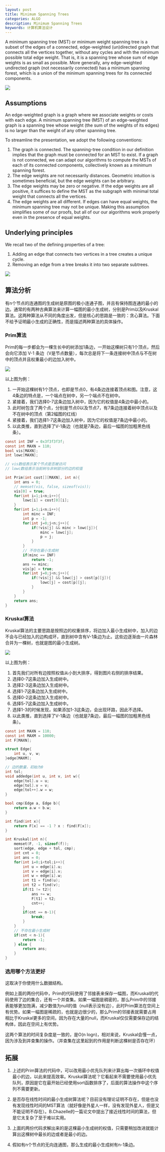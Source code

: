 ```yaml
---
layout: post
title: Minimum Spanning Trees
categories: ALGO
description: Minimum Spanning Trees
keywords: 计算机算法设计
---
```


A minimum spanning tree (MST) or minimum weight spanning tree is a subset of the edges of a connected, edge-weighted (un)directed graph that connects all the vertices together, without any cycles and with the minimum possible total edge weight. That is, it is a spanning tree whose sum of edge weights is as small as possible. More generally, any edge-weighted undirected graph (not necessarily connected) has a minimum spanning forest, which is a union of the minimum spanning trees for its connected components.

![](https://alienx.oss-cn-shenzhen.aliyuncs.com/images/ALGO/T3.png)

## Assumptions

An edge-weighted graph is a graph where we associate weights or costs with each edge. A minimum spanning tree (MST) of an edge-weighted graph is a spanning tree whose weight (the sum of the weights of its edges) is no larger than the weight of any other spanning tree.

To streamline the presentation, we adopt the following conventions:

1. The graph is connected. The spanning-tree condition in our definition implies that the graph must be connected for an MST to exist. If a graph is not connected, we can adapt our algorithms to compute the MSTs of each of its connected components, collectively known as a minimum spanning forest.
2. The edge weights are not necessarily distances. Geometric intuition is sometimes beneficial, but the edge weights can be arbitrary.
3. The edge weights may be zero or negative. If the edge weights are all positive, it suffices to define the MST as the subgraph with minimal total weight that connects all the vertices.
4. The edge weights are all different. If edges can have equal weights, the minimum spanning tree may not be unique. Making this assumption simplifies some of our proofs, but all of our our algorithms work properly even in the presence of equal weights.

## Underlying principles

We recall two of the defining properties of a tree:

1. Adding an edge that connects two vertices in a tree creates a unique cycle.
2. Removing an edge from a tree breaks it into two separate subtrees.

![](https://alienx.oss-cn-shenzhen.aliyuncs.com/images/ALGO/MST.png)

## 算法分析

有n个节点的连通图的生成树是原图的极小连通子图，并且有保持图连通的最小的边。通常的有两种古典算法来计算一幅图的最小生成树，分别是Prim以及Kruskal算法。这两种算法从不同的角度出发，但是核心的思路是一致的：贪心算法。下面不给予证明最小生成的正确性，而是描述两种算法的具体操作。

### Prim算法

Prim的每一步都会为一棵生长中的树添加1条边，一开始这棵树只有1个顶点，然后会向它添加 V-1 条边（V是节点数量），每次总是将下一条连接树中顶点与不在树中的顶点并且权重最小的边加入树中。

![](https://alienx.oss-cn-shenzhen.aliyuncs.com/images/ALGO/MST2.png)

以上图为例：

1. 一开始这棵树有1个顶点，也即是节点0，有4条边连接着顶点和图。注意，这4条边的特点是，一个端点在树中，另一个端点不在树中。
2. 紧接着，我们选择0-7这条边加入树中，因为它的权值是4条边中最小的。
3. 此时树包含了两个点，分别是节点0以及节点7，有7条边连接着树中顶点以及不在树中的顶点（第2幅图的红线）
4. 紧接着，我们选择1-7这条边加入树中，因为它的权值是7条边中最小的。
5. 以此类推，直到选择了V-1条边（也就是7条边，最后一幅图的加粗黑色线条）。

```c
const int INF = 0x3f3f3f3f;
const int MAXN = 110;
bool vis[MAXN];
int lowc[MAXN];

// vis数组表示某个节点是否被访问
// lowc数组表示当前树与非树部分的边的权值

int Prim(int cost[][MAXN], int n){
    int ans = 0;
    // memset(vis, false, sizeof(vis));
    vis[0] = true;
    for(int i=1;i<n;i++){
        lowc[i] = cost[0][i];
    }
    for(int i=1;i<n;i++){
        int minc = INF;
        int p = -1;
        for(int j=0;j<n;j++){
            if(!vis[j] && minc > lowc[j]){
                minc = lowc[j];
                p = j;
            }
        }
        // 不存在最小生成树
        if(minc == INF)
            return -1;
        ans += minc;
        vis[p] = true;
        for(int j=0;j<n;j++){
            if(!vis[j] && lowc[j] > cost[p][j]){
                lowc[j] = cost[p][j];
            }
        }
    }
    return ans;
}
```

### Kruskal算法

Kruskal算法的主要思路是按照边的权重排序，将边加入最小生成树中，加入的边不会与已经加入的边构成环，直到树中含有V-1条边为止。这些边逐渐由一片森林合并为一棵树，也就是图的最小生成树。

![](https://alienx.oss-cn-shenzhen.aliyuncs.com/images/ALGO/MST3.png)

以上图为例：

1. 首先我们对所有边按照权值从小到大排序，得到图片右侧的排序结果。
2. 选择0-7这条边加入生成树中。
3. 选择2-3这条边加入生成树中。
4. 选择1-7这条边加入生成树中。
5. 选择0-2这条边加入生成树中。
6. 选择5-7这条边加入生成树中。
7. 选择1-3的时候发现，如果添加1-3这条边，会出现环路，因此不选择。
8. 以此类推，直到选择了V-1条边（也就是7条边，最后一幅图的加粗黑色线条）。

```c
const int MAXN = 110;
const int MAXM = 10000;
int F[MAXN];

struct Edge{
    int u, v, w;
}edge[MAXM];

// 边的数量，初始为0
int tol;
void addedge(int u, int v, int w){
    edge[tol].u = u;
    edge[tol].v = v;
    edge[tol++].w = w;
}

bool cmp(Edge a, Edge b){
    return a.w < b.w;
}

int find(int x){
    return F[x] == -1 ? x : find(F[x]);
}

int Kruskal(int n){
    memset(F, -1, sizeof(f));
    sort(edge, edge + tol, cmp);
    int cnt = 0;
    int ans = 0;
    for(int i=0;i<tol;i++){
        int u = edge[i].u;
        int v = edge[i].v;
        int w = edge[i].w;
        int t1 = find(u);
        int t2 = find(v);
        if(t1 != t2){
            ans += w;
            F[t1] = t2;
            cnt++;
        }
        if(cnt == n-1){
            break;
        }
    }
    // 不存在最小生成树
    if(cnt < n-1){
        return -1;
    } else {
        return ans;
    }
}
```

### 选用哪个方法更好

这取决于你使用什么数据结构。

例如上面的两份代码中，Prim的代码使用了邻接表来保存一幅图，而Kruskal的代码使用了边的集合，还有一个并查集。如果一幅图是稠密的，那么Prim中的邻接表能够更加饱满，减少数值为null的值（null表示没有边），此时Prim算法在空间上有优势。如果一幅图是稀疏的，也就是边很少的，那么Prim的邻接表就需要占用相比于Kruskal更多的空间，因为存在大量的null，而Kruskal仅仅需要保存边的结构体，因此在空间上有优势。

这两个算法的时间复杂度是一致的，是O(n logn)，相对来说，Kruskal会慢一点，因为涉及到并查集的操作。（并查集在这里起到的作用是判断这棵树是否存在环）

## 拓展

1. 上述的Prim算法的代码中，可以改用最小优先队列来计算出每一次循环中权值最小的边，以此来提高效率。Kruskal算法呢？它看起来不需要使用最小优先队列，原因是它在最开始已经使用sort函数排序了，后面的算法操作中这个序列不需要更新。

2. 是否存在线性时间的最小生成树算法呢？目前没有理论证明不存在，但是也没有发现线性时间的MST算法（就好像是外星人一样，没有发现外星人，但是又不能证明不存在）。B.Chazelle的一篇论文中提出了接近线性时间的算法，但是它太复杂了至于难以实用。

3. 上面的两份代码求解出来的是这棵最小生成树的权值，只需要稍加改进就能计算出这棵树中最长的边或者是最小的边。

4. 假如有n个节点的无向连通图，那么生成的最小生成树有n-1条边。